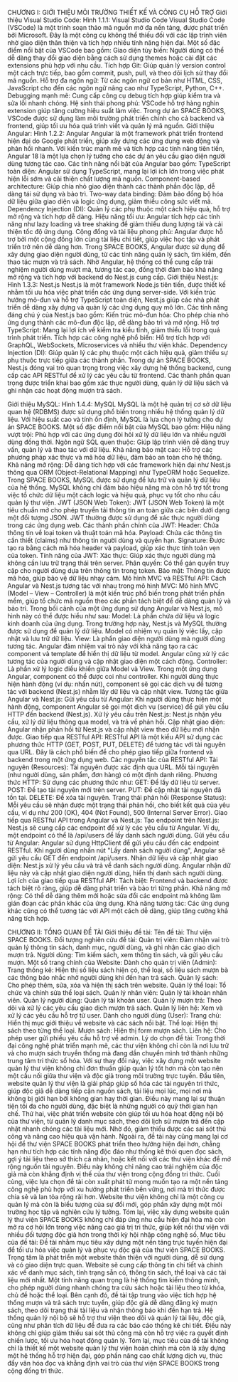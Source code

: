 CHƯƠNG I: GIỚI THIỆU MÔI TRƯỜNG THIẾT KẾ VÀ CÔNG CỤ HỖ TRỢ
Giới thiệu Visual Studio Code:
Hình 1.1.1: Visual Studio Code
Visual Studio Code (VSCode) là một trình soạn thảo mã nguồn mở đa nền tảng, được phát triển bởi Microsoft. Đây là một công cụ không thể thiếu đối với các lập trình viên nhờ giao diện thân thiện và tích hợp nhiều tính năng hiện đại. Một số đặc điểm nổi bật của VSCode bao gồm:
Giao diện tùy biến: Người dùng có thể dễ dàng thay đổi giao diện bằng cách sử dụng themes hoặc cài đặt các extensions phù hợp với nhu cầu.
Tích hợp Git: Giúp quản lý version control một cách trực tiếp, bao gồm commit, push, pull, và theo dõi lịch sử thay đổi mã nguồn.
Hỗ trợ đa ngôn ngữ: Từ các ngôn ngữ cơ bản như HTML, CSS, JavaScript cho đến các ngôn ngữ nâng cao như TypeScript, Python, C++.
Debugging mạnh mẽ: Cung cấp công cụ debug tích hợp giúp kiểm tra và sửa lỗi nhanh chóng.
Hệ sinh thái phong phú: VSCode hỗ trợ hàng nghìn extension giúp tăng cường hiệu suất làm việc.
Trong dự án SPACE BOOKS, VSCode được sử dụng làm môi trường phát triển chính cho cả backend và frontend, giúp tối ưu hóa quá trình viết và quản lý mã nguồn.
Giới thiệu Angular:
Hình 1.2.2: Angular
Angular là một framework phát triển frontend hiện đại do Google phát triển, giúp xây dựng các ứng dụng web động và phản hồi nhanh. Với kiến trúc mạnh mẽ và tích hợp các tính năng tiên tiến, Angular 18 là một lựa chọn lý tưởng cho các dự án yêu cầu giao diện người dùng tương tác cao. Các tính năng nổi bật của Angular bao gồm:
TypeScript toàn diện: Angular sử dụng TypeScript, mang lại lợi ích lớn trong việc phát hiện lỗi sớm và cải thiện chất lượng mã nguồn.
Component-based architecture: Giúp chia nhỏ giao diện thành các thành phần độc lập, dễ dàng tái sử dụng và bảo trì.
Two-way data binding: Đảm bảo đồng bộ hóa dữ liệu giữa giao diện và logic ứng dụng, giảm thiểu công sức viết mã.
Dependency Injection (DI): Quản lý các phụ thuộc một cách hiệu quả, hỗ trợ mở rộng và tích hợp dễ dàng.
Hiệu năng tối ưu: Angular tích hợp các tính năng như lazy loading và tree shaking để giảm thiểu dung lượng tải và cải thiện tốc độ ứng dụng.
Cộng đồng và tài liệu phong phú: Angular được hỗ trợ bởi một cộng đồng lớn cùng tài liệu chi tiết, giúp việc học tập và phát triển trở nên dễ dàng hơn.
Trong SPACE BOOKS, Angular được sử dụng để xây dựng giao diện người dùng, từ các tính năng quản lý sách, tìm kiếm, đến thao tác mượn và trả sách. Nhờ Angular, hệ thống có thể cung cấp trải nghiệm người dùng mượt mà, tương tác cao, đồng thời đảm bảo khả năng mở rộng và tích hợp với backend do Nest.js cung cấp.
Giới thiệu Nest.js:
Hình 1.3.3: Nest.js
Nest.js là một framework Node.js tiên tiến, được thiết kế nhằm tối ưu hóa việc phát triển các ứng dụng server-side. Với kiến trúc hướng mô-đun và hỗ trợ TypeScript toàn diện, Nest.js giúp các nhà phát triển dễ dàng xây dựng và quản lý các ứng dụng quy mô lớn. Các tính năng đáng chú ý của Nest.js bao gồm:
Kiến trúc mô-đun hóa: Cho phép chia nhỏ ứng dụng thành các mô-đun độc lập, dễ dàng bảo trì và mở rộng.
Hỗ trợ TypeScript: Mang lại lợi ích về kiểm tra kiểu tĩnh, giảm thiểu lỗi trong quá trình phát triển.
Tích hợp các công nghệ phổ biến: Hỗ trợ tích hợp với GraphQL, WebSockets, Microservices và nhiều thư viện khác.
Dependency Injection (DI): Giúp quản lý các phụ thuộc một cách hiệu quả, giảm thiểu sự phụ thuộc trực tiếp giữa các thành phần.
Trong dự án SPACE BOOKS, Nest.js đóng vai trò quan trọng trong việc xây dựng hệ thống backend, cung cấp các API RESTful để xử lý các yêu cầu từ frontend. Các thành phần quan trọng được triển khai bao gồm xác thực người dùng, quản lý dữ liệu sách và ghi nhận các hoạt động mượn trả sách.

Giới thiệu MySQL:
Hình 1.4.4: MySQL
MySQL là một hệ quản trị cơ sở dữ liệu quan hệ (RDBMS) được sử dụng phổ biến trong nhiều hệ thống quản lý dữ liệu. Với hiệu suất cao và tính ổn định, MySQL là lựa chọn lý tưởng cho dự án SPACE BOOKS. Một số đặc điểm nổi bật của MySQL bao gồm:
Hiệu năng vượt trội: Phù hợp với các ứng dụng đòi hỏi xử lý dữ liệu lớn và nhiều người dùng đồng thời.
Ngôn ngữ SQL quen thuộc: Giúp lập trình viên dễ dàng truy vấn, quản lý và thao tác với dữ liệu.
Khả năng bảo mật cao: Hỗ trợ các phương pháp xác thực và mã hóa dữ liệu, đảm bảo an toàn cho hệ thống.
Khả năng mở rộng: Dễ dàng tích hợp với các framework hiện đại như Nest.js thông qua ORM (Object-Relational Mapping) như TypeORM hoặc Sequelize.
Trong SPACE BOOKS, MySQL được sử dụng để lưu trữ và quản lý dữ liệu của hệ thống. MySQL không chỉ đảm bảo hiệu năng mà còn hỗ trợ tốt trong việc tổ chức dữ liệu một cách logic và hiệu quả, phục vụ tốt cho nhu cầu quản lý thư viện.
JWT (JSON Web Token):
JWT (JSON Web Token) là một tiêu chuẩn mở cho phép truyền tải thông tin an toàn giữa các bên dưới dạng một đối tượng JSON. JWT thường được sử dụng để xác thực người dùng trong các ứng dụng web.
Các thành phần chính của JWT:
Header: Chứa thông tin về loại token và thuật toán mã hóa.
Payload: Chứa các thông tin cần thiết (claims) như thông tin người dùng và quyền hạn.
Signature: Được tạo ra bằng cách mã hóa header và payload, giúp xác thực tính toàn vẹn của token.
Tính năng của JWT:
Xác thực: Giúp xác thực người dùng mà không cần lưu trữ trạng thái trên server.
Phân quyền: Có thể gán quyền truy cập cho người dùng dựa trên thông tin trong token.
Bảo mật: Thông tin được mã hóa, giúp bảo vệ dữ liệu nhạy cảm.
Mô hình MVC và RESTful API:
Cách Angular và Nest.js tương tác với nhau trong mô hình MVC:
Mô hình MVC (Model – View – Controller) là một kiến trúc phổ biến trong phát triển phần mềm, giúp tổ chức mã nguồn theo các phần tách biệt để dễ dàng quản lý và bảo trì. Trong bối cảnh của một ứng dụng sử dụng Angular và Nest.js, mô hình này có thể được hiểu như sau:
Model: Là phần chứa dữ liệu và logic kinh doanh của ứng dụng. Trong trường hợp này, Nest.js và MySQL thường được sử dụng để quản lý dữ liệu. Model có nhiệm vụ quản lý việc lấy, cập nhật và lưu trữ dữ liệu.
View: Là phần giao diện người dùng mà người dùng tương tác. Angular đảm nhiệm vai trò này với khả năng tạo ra các component và template để hiển thị dữ liệu từ model. Angular cũng xử lý các tương tác của người dùng và cập nhật giao diện một cách động.
Controller: Là phần xử lý logic điều khiển giữa Model và View. Trong một ứng dụng Angular, component có thể được coi như controller. Khi người dùng thực hiện hành động (ví dụ: nhấn nút), component sẽ gọi các dịch vụ để tương tác với backend (Nest.js) nhằm lấy dữ liệu và cập nhật view.
Tương tác giữa Angular và Nest.js:
Gửi yêu cầu từ Angular: Khi người dùng thực hiện một hành động, component Angular sẽ gọi một dịch vụ (service) để gửi yêu cầu HTTP đến backend (Nest.js).
Xử lý yêu cầu trên Nest.js: Nest.js nhận yêu cầu, xử lý dữ liệu thông qua model, và trả về phản hồi.
Cập nhật giao diện: Angular nhận phản hồi từ Nest.js và cập nhật view theo dữ liệu mới nhận được.
Giao tiếp qua RESTful API:
RESTful API là một kiểu API sử dụng các phương thức HTTP (GET, POST, PUT, DELETE) để tương tác với tài nguyên qua URL. Đây là cách phổ biến để cho phép giao tiếp giữa frontend và backend trong một ứng dụng web.
Các nguyên tắc của RESTful API:
Tài nguyên (Resources): Tài nguyên được xác định qua URL. Mỗi tài nguyên (như người dùng, sản phẩm, đơn hàng) có một định danh riêng.
Phương thức HTTP: Sử dụng các phương thức như:
GET: Để lấy dữ liệu từ server.
POST: Để tạo tài nguyên mới trên server.
PUT: Để cập nhật tài nguyên đã tồn tại.
DELETE: Để xóa tài nguyên.
Trạng thái phản hồi (Response Status): Mỗi yêu cầu sẽ nhận được một trạng thái phản hồi, cho biết kết quả của yêu cầu, ví dụ như 200 (OK), 404 (Not Found), 500 (Internal Server Error).
Giao tiếp qua RESTful API trong Angular và Nest.js:
Tạo endpoint trên Nest.js: Nest.js sẽ cung cấp các endpoint để xử lý các yêu cầu từ Angular. Ví dụ, một endpoint có thể là /api/users để lấy danh sách người dùng.
Gửi yêu cầu từ Angular: Angular sử dụng HttpClient để gửi yêu cầu đến các endpoint RESTful. Khi người dùng nhấn nút "Lấy danh sách người dùng", Angular sẽ gửi yêu cầu GET đến endpoint /api/users.
Nhận dữ liệu và cập nhật giao diện: Nest.js xử lý yêu cầu và trả về danh sách người dùng. Angular nhận dữ liệu này và cập nhật giao diện người dùng, hiển thị danh sách người dùng.
Lợi ích của giao tiếp qua RESTful API:
Tách biệt: Frontend và backend được tách biệt rõ ràng, giúp dễ dàng phát triển và bảo trì từng phần.
Khả năng mở rộng: Có thể dễ dàng thêm mới hoặc sửa đổi các endpoint mà không làm gián đoạn các phần khác của ứng dụng.
Khả năng tương tác: Các ứng dụng khác cũng có thể tương tác với API một cách dễ dàng, giúp tăng cường khả năng tích hợp.

CHƯƠNG II: TỔNG QUAN ĐỀ TÀI
Giới thiệu đề tài:
Tên đề tài: Thư viện SPACE BOOKS.
Đối tượng nghiên cứu đề tài: 
Quản trị viên: Đảm nhận vai trò quản lý thông tin sách, danh mục, người dùng, và ghi nhận các giao dịch mượn trả.
Người dùng: Tìm kiếm sách, xem thông tin sách, và gửi yêu cầu mượn.
Một số trang chính của Website:
Dành cho quản trị viên (Admin):
Trang thống kê: Hiện thị số liệu sách hiện có, thể loại, số liệu sách mượn bà các thông báo nhắc nhở người dùng khi đến hạn trả sách.
Quản lý sách: Cho phép thêm, sửa, xóa và hiện thị sách trên website.
Quản lý thể loại: Tổ chức và chỉnh sửa thể loại sách.
Quản lý nhân viên: Quản lý tài khoản nhân viên.
Quản lý người dùng: Quản lý tài khoản user.
Quản lý mượn trả: Theo dõi và xử lý các yêu cầu giao dịch mượn trả sách.
Quản lý liên hệ: Xem và xử lý các yêu cầu hỗ trợ từ user.
Dành cho người dùng (User):
Trang chủ: Hiển thị mục giới thiệu về website và các sách nổi bật.
Thể loại: Hiện thị sách theo từng thể loại.
Mượn sách: Hiện thị form mượn sách.
Liên hệ: Cho phép user gửi phiếu yêu cầu hỗ trợ về admin.
Lý do chọn đề tài:
Trong thời đại công nghệ phát triển mạnh mẽ, các thư viện không chỉ còn là nơi lưu trữ và cho mượn sách truyền thống mà đang dần chuyển mình trở thành những trung tâm tri thức số hóa. Với sự thay đổi này, việc xây dựng một website quản lý thư viện không chỉ đơn thuần giúp quản lý tốt hơn mà còn tạo nên một cầu nối giữa thư viện và độc giả trong môi trường trực tuyến.
Đầu tiên, website quản lý thư viện là giải pháp giúp số hóa các tài nguyên tri thức, giúp độc giả dễ dàng tiếp cận nguồn sách, tài liệu mọi lúc, mọi nơi mà không bị giới hạn bởi không gian hay thời gian. Điều này mang lại sự thuận tiện tối đa cho người dùng, đặc biệt là những người có quỹ thời gian hạn chế.
Thứ hai, việc phát triển website còn giúp tối ưu hóa hoạt động nội bộ của thư viện, từ quản lý danh mục sách, theo dõi lịch sử mượn trả đến cập nhật nhanh chóng các tài liệu mới. Nhờ đó, giảm thiểu được các sai sót thủ công và nâng cao hiệu quả vận hành.
Ngoài ra, đề tài này cũng mang lại cơ hội để thư viện SPACE BOOKS phát triển theo hướng hiện đại hơn, chẳng hạn như tích hợp các tính năng độc đáo như thống kê thói quen đọc sách, gợi ý tài liệu theo sở thích cá nhân, hoặc kết nối với các thư viện khác để mở rộng nguồn tài nguyên. Điều này không chỉ nâng cao trải nghiệm của độc giả mà còn khẳng định vị thế của thư viện trong cộng đồng tri thức.
Cuối cùng, việc lựa chọn đề tài còn xuất phát từ mong muốn tạo ra một nền tảng công nghệ phù hợp với xu hướng phát triển bền vững, nơi mà tri thức được chia sẻ và lan tỏa rộng rãi hơn. Website thư viện không chỉ là một công cụ quản lý mà còn là biểu tượng của sự đổi mới, góp phần xây dựng một môi trường học tập và nghiên cứu lý tưởng.
Tóm lại, việc xây dựng website quản lý thư viện SPACE BOOKS không chỉ đáp ứng nhu cầu hiện đại hóa mà còn mở ra cơ hội lớn trong việc nâng cao giá trị tri thức, giúp kết nối thư viện với nhiều đối tượng độc giả hơn trong thời kỳ hội nhập công nghệ số.
Mục tiêu của đề tài:
Đề tài nhằm mục tiêu xây dựng một nền tảng trực tuyến hiện đại để tối ưu hóa việc quản lý và phục vụ độc giả của thư viện SPACE BOOKS. Trọng tâm là phát triển một website thân thiện với người dùng, dễ sử dụng và có giao diện trực quan.
Website sẽ cung cấp thông tin chi tiết và chính xác về danh mục sách, tình trạng sẵn có, thông tin sách, thể loại và các tài liệu mới nhất. Một tính năng quan trọng là hệ thống tìm kiếm thông minh, cho phép người dùng nhanh chóng tra cứu sách hoặc tài liệu theo từ khóa, chủ đề hoặc thể loại.
Bên cạnh đó, đề tài tập trung vào việc tích hợp hệ thống mượn và trả sách trực tuyến, giúp độc giả dễ dàng đăng ký mượn sách, theo dõi trạng thái tài liệu và nhận thông báo khi đến hạn trả.
Hệ thống quản lý nội bộ sẽ hỗ trợ thư viện theo dõi và quản lý tài liệu, độc giả, cũng như phân tích dữ liệu để đưa ra các báo cáo thống kê chi tiết. Điều này không chỉ giúp giảm thiểu sai sót thủ công mà còn hỗ trợ việc ra quyết định chiến lược, tối ưu hóa hoạt động quản lý.
Tóm lại, mục tiêu của đề tài không chỉ là thiết kế một website quản lý thư viện hoàn chỉnh mà còn là xây dựng một hệ thống hỗ trợ hiện đại, góp phần nâng cao chất lượng dịch vụ, thúc đẩy văn hóa đọc và khẳng định vai trò của thư viện SPACE BOOKS trong cộng đồng tri thức.

